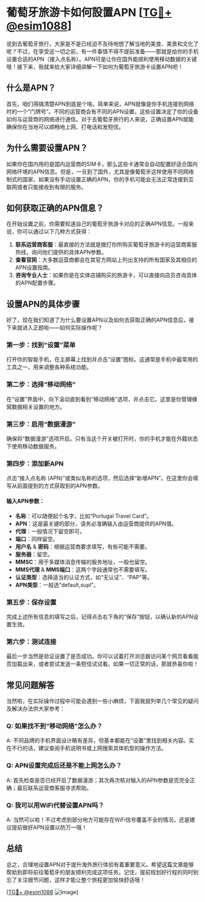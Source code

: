 # 葡萄牙旅游卡如何設置APN [[TG💪+ @esim1088](https://t.me/s/esim1088)]

说到去葡萄牙旅行，大家是不是已经迫不及待地想了解当地的美食、美景和文化了呢？不过，在享受这一切之前，有一件事情不得不提前准备——那就是给你的手机设置合适的APN（接入点名称）。APN可是让你在国外能顺利使用移动数据的关键哦！接下来，我就来给大家详细讲解一下如何为葡萄牙旅游卡设置APN吧！

## 什么是APN？

首先，咱们得搞清楚APN到底是个啥。简单来说，APN就像是你手机连接到网络时的一个“门牌号”。不同的运营商会有不同的APN设置，这些设置决定了你的设备如何与运营商的网络进行通信。对于去葡萄牙旅行的人来说，正确设置APN就能确保你在当地可以顺畅地上网、打电话和发短信。

## 为什么需要设置APN？

如果你在国内用的是国内运营商的SIM卡，那么这些卡通常会自动配置好适合国内网络环境的APN信息。但是，一旦到了国外，尤其是像葡萄牙这样使用不同网络制式的国家，如果没有手动设置正确的APN，你的手机可能会无法正常连接到互联网或者只能接收到有限的服务。

## 如何获取正确的APN信息？

在开始设置之前，你需要知道自己的葡萄牙旅游卡对应的正确APN信息。一般来说，你可以通过以下几种方式获得：

1. **联系运营商客服**：最直接的方法就是拨打你所购买葡萄牙旅游卡的运营商客服热线，询问他们提供的具体APN参数。
2. **查看官网**：大多数运营商都会在其官方网站上列出支持的所有国家及其相应的APN设置指南。
3. **咨询专业人士**：如果你是在实体店铺购买的旅游卡，可以直接向店员咨询具体的APN配置步骤。

## 设置APN的具体步骤

好了，现在我们知道了为什么要设置APN以及如何去获取正确的APN信息后，接下来就进入正题啦——如何实际操作呢？

### 第一步：找到“设置”菜单
打开你的智能手机，在主屏幕上找到并点击“设置”图标。这通常是手机中最常用的工具之一，用来调整各种系统功能。

### 第二步：选择“移动网络”
在“设置”界面中，向下滚动直到看到“移动网络”选项，并点击它。这里是你管理蜂窝数据相关设置的地方。

### 第三步：启用“数据漫游”
确保将“数据漫游”选项开启。只有当这个开关被打开时，你的手机才能在外籍状态下使用移动数据服务。

### 第四步：添加新APN
点击“接入点名称 (APN)”或类似名称的选项，然后选择“新增APN”。在这里你会填写从前面提到的方式获取到的APN参数。

#### 输入APN参数：
- **名称**：可以随便起个名字，比如“Portugal Travel Card”。
- **APN**：这是最关键的部分，请务必准确输入由运营商提供的APN值。
- **代理**：一般情况下留空即可。
- **端口**：同样留空。
- **用户名** & **密码**：根据运营商要求填写，有些可能不需要。
- **服务器**：留空。
- **MMSC**：用于多媒体消息传输的服务地址，一般也留空。
- **MMS代理** & **MMS端口**：这两个字段通常也不需要填写。
- **认证类型**：选择适当的认证方式，如“无认证”、“PAP”等。
- **APN类型**：一般选“default,supl”。

### 第五步：保存设置
完成上述所有信息的填写之后，记得点击右下角的“保存”按钮，以确认新的APN设置生效。

### 第六步：测试连接
最后一步当然是验证设置了是否成功。你可以试着打开浏览器访问某个网页看看能否加载出来，或者尝试发送一条短信试试看。如果一切正常的话，那就恭喜你啦！

## 常见问题解答

当然啦，在实际操作过程中可能会遇到一些小麻烦，下面我就列举几个常见的疑问及解决办法供大家参考：

### Q: 如果找不到“移动网络”怎么办？
A: 不同品牌的手机界面设计略有差异，但基本都能在“设置”里找到相关内容。实在不行的话，建议查阅手机说明书或上网搜索具体机型的操作方法。

### Q: APN设置完成后还是不能上网怎么办？
A: 首先检查是否已经开启了数据漫游；其次再次核对输入的APN参数是否完全正确；最后联系运营商客服寻求帮助。

### Q: 我可以用WiFi代替设置APN吗？
A: 当然可以啦！不过考虑到部分地方可能存在WiFi信号覆盖不全的情况，还是建议提前做好APN设置以防万一哦！

## 总结

总之，合理地设置APN对于提升海外旅行体验有着重要意义。希望这篇文章能够帮助到即将前往葡萄牙的朋友顺利完成这项任务。记住，提前规划好行程的同时别忘了关注细节问题，这样才能让整个旅程更加愉快舒适哦！

[[TG💪+ @esim1088](https://t.me/s/esim1088) ![Image](https://i.postimg.cc/4NQfJmqS/Snipaste-2025-05-13-00-14-12.png)]
